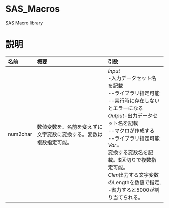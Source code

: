 # SAS_Macros
SAS Macro library


# 説明

|名前|概要|引数|
|:---|:---|:---|
|num2char|数値変数を、名前を変えずに文字変数に変換する。変数は複数指定可能。|*Input* <br>-入力データセット名を記載<br>--ライブラリ指定可能<br>--実行時に存在しないとエラーになる<br>*Output*-出力データセット名を記載<br>--マクロが作成する<br>--ライブラリ指定可能<br>*Var=*<br>変換する変数名を記載。$区切りで複数指定可能。 <br>*Clen*出力する文字変数のLengthを数値で指定,<br>-省力すると5000が割り当てられる。|
